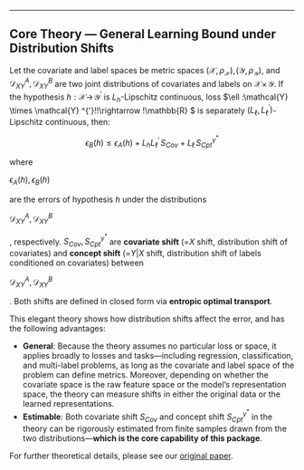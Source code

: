 ---

## Core Theory — General Learning Bound under Distribution Shifts

Let the covariate and label spaces be metric spaces $(\mathcal{X} ,\rho _{\mathcal{X}}),\!(\mathcal{Y} ,\rho _{\mathcal{Y}})$, and $\mathcal{D} _{XY}^{A}, \mathcal{D} _{XY}^{B}$ are two joint distributions of covariates and labels on $\mathcal{X}\!\times\!\mathcal{Y}$. If the hypothesis $h:\mathcal{X} \rightarrow \!\mathcal{Y} ^{'}$ is $L_h$-Lipschitz continuous, loss $\ell :\mathcal{Y} \times \mathcal{Y} ^{'}\!\!\rightarrow \!\mathbb{R} $ is separately $(L_{\ell},L_{\ell}^{'})$-Lipschitz continuous, then:


$$
\epsilon _B(h)\le \epsilon _A(h)+L_hL_{\ell}^{'}\,S_{Cov}+L_{\ell}\,S_{Cpt}^{\gamma ^*}
$$

where 

$\epsilon _A(h), \epsilon _B(h)$

 are the errors of hypothesis $h$ under the distributions 

$\mathcal{D} _{XY}^{A}, \mathcal{D} _{XY}^{B}$

, respectively.  $S_{Cov}, S_{Cpt}^{\gamma ^*}$  are **covariate shift** (=$X$ shift, distribution shift of covariates) and **concept shift** (=$Y|X$ shift, distribution shift of labels conditioned on covariates) between 

$\mathcal{D} _{XY}^{A}, \mathcal{D} _{XY}^{B}$

. Both shifts are defined in closed form via **entropic optimal transport**.

This elegant theory shows how distribution shifts affect the error, and has the following advantages:

* **General**: Because the theory assumes no particular loss or space, it applies broadly to losses and tasks—including regression, classification, and multi-label problems, as long as the covariate and label space of the problem can define metrics. Moreover, depending on whether the covariate space is the raw feature space or the model’s representation space, the theory can measure shifts in either the original data or the learned representations.
* **Estimable**: Both covariate shift $S_{Cov}$ and concept shift $S_{Cpt}^{\gamma ^*}$ in the theory can be rigorously estimated from finite samples drawn from the two distributions—**which is the core capability of this package**.

For further theoretical details, please see our [original paper](https://arxiv.org/abs/2506.12829).
